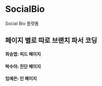 # SocialBio
Social Bio 플랫폼

## 페이지 별로 따로 브랜치 파서 코딩
#### 최승엽: 피드 페이지
#### 박수아: 진단 페이지
#### 임예은: 인 페이지
